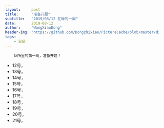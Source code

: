 ```yaml
---
layout:     post
title:      "准备开题"
subtitle:   "2019/08/12 忙碌的一周"
date:       2019-08-12
author:     "WangXiaoDong"
header-img: "https://github.com/Dongzhixiao/PictureCache/blob/master/diaryPic/20190812.jpg?raw=true"
tags:
    - 日记
---
```



```
    回所里的第一周，准备开题！
```

- 12号，
- 13号，
- 14号，
- 15号，
- 16号，
- 17号，
- 18号，
- 19号，
- 20号，
- 21号，